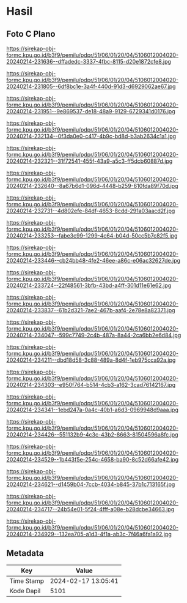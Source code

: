 # Hasil

## Foto C Plano

https://sirekap-obj-formc.kpu.go.id/b3f9/pemilu/pdpr/51/06/01/20/04/5106012004020-20240214-231636--dffadedc-3337-4fbc-8115-d20e1872cfe8.jpg

https://sirekap-obj-formc.kpu.go.id/b3f9/pemilu/pdpr/51/06/01/20/04/5106012004020-20240214-231805--6df8bc1e-3a4f-440d-91d3-d6929062ae67.jpg

https://sirekap-obj-formc.kpu.go.id/b3f9/pemilu/pdpr/51/06/01/20/04/5106012004020-20240214-231951--9e869537-de18-48a9-9129-6729341d0176.jpg

https://sirekap-obj-formc.kpu.go.id/b3f9/pemilu/pdpr/51/06/01/20/04/5106012004020-20240214-232134--0f3da0e0-c417-4b9c-bd8d-b3ab2634c1a1.jpg

https://sirekap-obj-formc.kpu.go.id/b3f9/pemilu/pdpr/51/06/01/20/04/5106012004020-20240214-232321--31f72541-455f-43a9-a5c3-ff5dcb60887d.jpg

https://sirekap-obj-formc.kpu.go.id/b3f9/pemilu/pdpr/51/06/01/20/04/5106012004020-20240214-232640--8a67b6d1-096d-4448-b259-610fda89f70d.jpg

https://sirekap-obj-formc.kpu.go.id/b3f9/pemilu/pdpr/51/06/01/20/04/5106012004020-20240214-232731--4d802efe-84df-4653-8cdd-291a03aacd2f.jpg

https://sirekap-obj-formc.kpu.go.id/b3f9/pemilu/pdpr/51/06/01/20/04/5106012004020-20240214-233253--fabe3c99-1299-4c64-b04d-50cc5b7c82f5.jpg

https://sirekap-obj-formc.kpu.go.id/b3f9/pemilu/pdpr/51/06/01/20/04/5106012004020-20240214-233446--cb24bb48-4fe2-46ee-a86c-e06ac32627de.jpg

https://sirekap-obj-formc.kpu.go.id/b3f9/pemilu/pdpr/51/06/01/20/04/5106012004020-20240214-233724--22f48561-3bfb-43bd-a4ff-301d11e61e62.jpg

https://sirekap-obj-formc.kpu.go.id/b3f9/pemilu/pdpr/51/06/01/20/04/5106012004020-20240214-233837--61b2d321-7ae2-467b-aaf4-2e78e8a82371.jpg

https://sirekap-obj-formc.kpu.go.id/b3f9/pemilu/pdpr/51/06/01/20/04/5106012004020-20240214-234047--599c7749-2c4b-487a-8a44-2ca6bb2e6d84.jpg

https://sirekap-obj-formc.kpu.go.id/b3f9/pemilu/pdpr/51/06/01/20/04/5106012004020-20240214-234211--dbd18d58-3c88-489a-8d4f-1eb975cca92a.jpg

https://sirekap-obj-formc.kpu.go.id/b3f9/pemilu/pdpr/51/06/01/20/04/5106012004020-20240214-234303--e950f764-b514-4cb3-a162-3cad76142167.jpg

https://sirekap-obj-formc.kpu.go.id/b3f9/pemilu/pdpr/51/06/01/20/04/5106012004020-20240214-234341--1ebd247a-0a4c-40b1-a6d3-0969948d9aaa.jpg

https://sirekap-obj-formc.kpu.go.id/b3f9/pemilu/pdpr/51/06/01/20/04/5106012004020-20240214-234426--551132b9-4c3c-43b2-8663-81504596a8fc.jpg

https://sirekap-obj-formc.kpu.go.id/b3f9/pemilu/pdpr/51/06/01/20/04/5106012004020-20240214-234529--1b443f5e-254c-4658-ba90-8c52d66afe42.jpg

https://sirekap-obj-formc.kpu.go.id/b3f9/pemilu/pdpr/51/06/01/20/04/5106012004020-20240214-234621--d1459b04-7ccb-4034-b845-37b1c713165f.jpg

https://sirekap-obj-formc.kpu.go.id/b3f9/pemilu/pdpr/51/06/01/20/04/5106012004020-20240214-234717--24b54e01-5f24-4fff-a08e-b28dcbe34663.jpg

https://sirekap-obj-formc.kpu.go.id/b3f9/pemilu/pdpr/51/06/01/20/04/5106012004020-20240214-234929--132ea705-a1d3-4f1a-ab3c-7f46a6fa1a92.jpg


## Metadata

| Key        | Value               |
| ---------- | ------------------- |
| Time Stamp | 2024-02-17 13:05:41 |
| Kode Dapil | 5101                |



